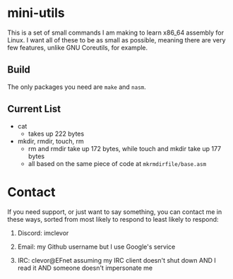 # mini-utils
This is a set of small commands I am making to learn x86_64 assembly for Linux.
I want all of these to be as small as possible, meaning there are very few features, unlike GNU Coreutils, for example.

## Build
The only packages you need are `make` and `nasm`.

## Current List
- cat
	- takes up 222 bytes
- mkdir, rmdir, touch, rm
	- rm and rmdir take up 172 bytes, while touch and mkdir take up 177 bytes
	- all based on the same piece of code at `mkrmdirfile/base.asm`

# Contact
If you need support, or just want to say something, you can contact me in these ways, sorted from most likely to respond to least likely to respond:
1. Discord: imclevor

2. Email: my Github username but I use Google's service

3. IRC: clevor@EFnet assuming my IRC client doesn't shut down AND I read it AND someone doesn't impersonate me
